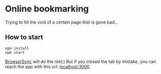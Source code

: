 # Online bookmarking

Trying to fill the void of a certain page that is gone bad...

## How to start

    npm install
    npm start

[BrowserSync](https://www.browsersync.io/) will do the rest;)
But if you closed the tab by mistake, you can reach the app with this url: [localhost:3000](http://localhost:3000)
